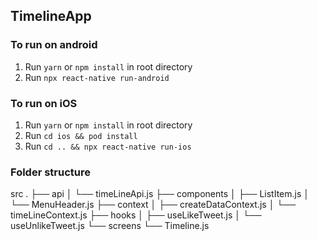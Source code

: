 ## TimelineApp

### To run on android

1. Run ```yarn``` or ```npm install``` in root directory
2. Run ```npx react-native run-android```

### To run on iOS

1. Run ```yarn``` or ```npm install``` in root directory
2. Run ```cd ios && pod install```
3. Run ```cd .. && npx react-native run-ios```

### Folder structure


src
    .
    ├── api
    │   └── timeLineApi.js
    ├── components
    │   ├── ListItem.js
    │   └── MenuHeader.js
    ├── context
    │   ├── createDataContext.js
    │   └── timeLineContext.js
    ├── hooks
    │   ├── useLikeTweet.js
    │   └── useUnlikeTweet.js
    └── screens
        └── Timeline.js
